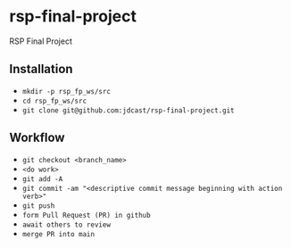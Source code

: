 # rsp-final-project
RSP Final Project

## Installation
- `mkdir -p rsp_fp_ws/src`
- `cd rsp_fp_ws/src`
- `git clone git@github.com:jdcast/rsp-final-project.git`

## Workflow
- `git checkout <branch_name>`
- `<do work>`
- `git add -A`
- `git commit -am "<descriptive commit message beginning with action verb>"`
- `git push`
- `form Pull Request (PR) in github`
- `await others to review`
- `merge PR into main`
